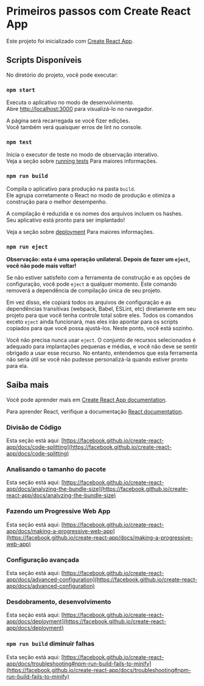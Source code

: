 # Primeiros passos com Create React App

Este projeto foi inicializado com [Create React App](https://github.com/facebook/create-react-app).

## Scripts Disponíveis

No diretório do projeto, você pode executar:

### `npm start`

Executa o aplicativo no modo de desenvolvimento.\
Abre [http://localhost:3000](http://localhost:3000) 
para visualizá-lo no navegador.

A página será recarregada se você fizer edições. \
Você também verá quaisquer erros de lint no console.

### `npm test`

Inicia o executor de teste no modo de observação interativo. \
Veja a seção sobre [running tests](https://facebook.github.io/create-react-app/docs/running-tests) Para maiores informações.

### `npm run build`

Compila o aplicativo para produção na pasta `build`. \
Ele agrupa corretamente o React no modo de produção e otimiza a construção para o melhor desempenho.

A compilação é reduzida e os nomes dos arquivos incluem os hashes. \
Seu aplicativo está pronto para ser implantado!

Veja a seção sobre [deployment](https://facebook.github.io/create-react-app/docs/deployment) Para maiores informações.

### `npm run eject`

**Observação: esta é uma operação unilateral. Depois de fazer um `eject`, você não pode mais voltar!**

Se não estiver satisfeito com a ferramenta de construção e as opções de configuração, você pode `eject` a qualquer momento. Este comando removerá a dependência de compilação única de seu projeto.

Em vez disso, ele copiará todos os arquivos de configuração e as dependências transitivas (webpack, Babel, ESLint, etc) diretamente em seu projeto para que você tenha controle total sobre eles. Todos os comandos exceto `eject` ainda funcionará, mas eles irão apontar para os scripts copiados para que você possa ajustá-los. Neste ponto, você está sozinho.

Você não precisa nunca usar `eject`. O conjunto de recursos selecionados é adequado para implantações pequenas e médias, e você não deve se sentir obrigado a usar esse recurso. No entanto, entendemos que esta ferramenta não seria útil se você não pudesse personalizá-la quando estiver pronto para ela.

## Saiba mais

Você pode aprender mais em [Create React App documentation](https://facebook.github.io/create-react-app/docs/getting-started).

Para aprender React, verifique a documentação [React documentation](https://reactjs.org/).

### Divisão de Código

Esta seção está aqui: [https://facebook.github.io/create-react-app/docs/code-splitting](https://facebook.github.io/create-react-app/docs/code-splitting)

### Analisando o tamanho do pacote

Esta seção está aqui: [https://facebook.github.io/create-react-app/docs/analyzing-the-bundle-size](https://facebook.github.io/create-react-app/docs/analyzing-the-bundle-size)

### Fazendo um Progressive Web App

Esta seção está aqui: [https://facebook.github.io/create-react-app/docs/making-a-progressive-web-app](https://facebook.github.io/create-react-app/docs/making-a-progressive-web-app)

### Configuração avançada

Esta seção está aqui: [https://facebook.github.io/create-react-app/docs/advanced-configuration](https://facebook.github.io/create-react-app/docs/advanced-configuration)

### Desdobramento, desenvolvimento

Esta seção está aqui: [https://facebook.github.io/create-react-app/docs/deployment](https://facebook.github.io/create-react-app/docs/deployment)

### `npm run build` diminuir falhas

Esta seção está aqui: [https://facebook.github.io/create-react-app/docs/troubleshooting#npm-run-build-fails-to-minify](https://facebook.github.io/create-react-app/docs/troubleshooting#npm-run-build-fails-to-minify)

